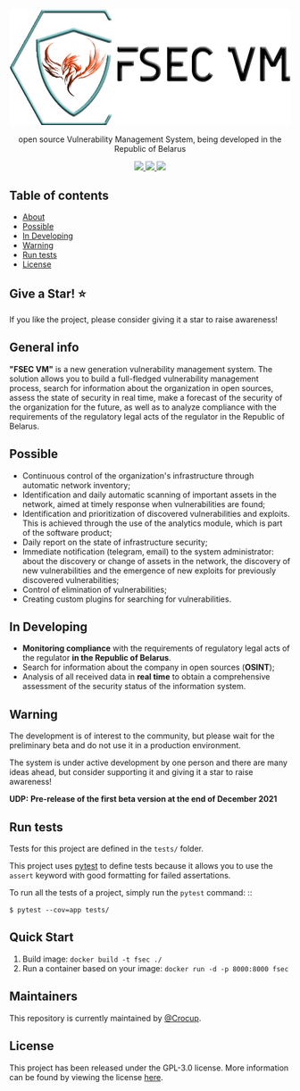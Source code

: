![GitHub Logo](fsec.png)
<p align="center">
open source Vulnerability Management System, being developed in the Republic of Belarus
</p>
<p align="center">
  <a href="#">
    <img src="https://img.shields.io/github/license/crocup/Fenix-Security-Scanner" />
  </a>
<a href="#">
    <img src="https://img.shields.io/github/last-commit/crocup/Fenix-Security-Scanner" />
  </a>
  <a href="#">
    <img src="https://img.shields.io/github/stars/crocup/Fenix-Security-Scanner?style=social" />
  </a>
</p>

## Table of contents
* [About](#general-info)
* [Possible](#possible)
* [In Developing](#in-developing)
* [Warning](#warning)
* [Run tests](#run-tests)
* [License](#license)

## Give a Star! :star:
If you like the project, please consider giving it a star to raise awareness!

## General info
**"FSEC VM"** is a new generation vulnerability management system. The solution allows you to build a full-fledged vulnerability management process, search for information
about the organization in open sources, assess the state of security in real time, make a forecast of the security of the organization
for the future, as well as to analyze compliance with the requirements of the regulatory legal acts of the regulator in the Republic of Belarus.

## Possible
- Continuous control of the organization's infrastructure through automatic network inventory;
- Identification and daily automatic scanning of important assets in the network, aimed at timely response when vulnerabilities are found;
- Identification and prioritization of discovered vulnerabilities and exploits. This is achieved through the use of the analytics module, which is part of the software product;
- Daily report on the state of infrastructure security;
- Immediate notification (telegram, email) to the system administrator: about the discovery or change of assets in the network, the discovery of new vulnerabilities and the emergence of new exploits for previously discovered vulnerabilities;
- Control of elimination of vulnerabilities;
- Creating custom plugins for searching for vulnerabilities.

## In Developing
- **Monitoring compliance** with the requirements of regulatory legal acts of the regulator **in the Republic of Belarus**.
- Search for information about the company in open sources (**OSINT**);
- Analysis of all received data in **real time** to obtain a comprehensive assessment of the security status of the information system. 

## Warning
The development is of interest to the community, but please wait for the preliminary beta and do not use it in a production environment.

The system is under active development by one person and there are many ideas ahead, but consider supporting it and giving it a star to raise awareness! 

**UDP:** **Pre-release of the first beta version at the end of December 2021** 

## Run tests

Tests for this project are defined in the ``tests/`` folder.

This project uses [pytest](https://docs.pytest.org/) to define tests because it allows you to use the ``assert`` keyword with good formatting for failed assertations.


To run all the tests of a project, simply run the ``pytest`` command: ::

    $ pytest --cov=app tests/


## Quick Start

1. Build image: 
``
docker build -t fsec ./
``
2. Run a container based on your image:
``docker run -d -p 8000:8000 fsec
``
## Maintainers

This repository is currently maintained by [@Crocup](https://github.com/crocup). 

## License

This project has been released under the GPL-3.0 license. More information can be found by viewing the license [here](LICENSE).